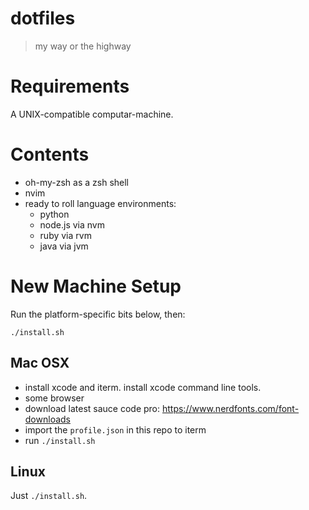 # dotfiles

> my way or the highway

# Requirements

A UNIX-compatible computar-machine.

# Contents

- oh-my-zsh as a zsh shell
- nvim
- ready to roll language environments:
  - python
  - node.js via nvm
  - ruby via rvm
  - java via jvm

# New Machine Setup

Run the platform-specific bits below, then:

    ./install.sh

## Mac OSX

- install xcode and iterm. install xcode command line tools.
- some browser
- download latest sauce code pro: https://www.nerdfonts.com/font-downloads
- import the `profile.json` in this repo to iterm
- run `./install.sh`

## Linux

Just `./install.sh`.
